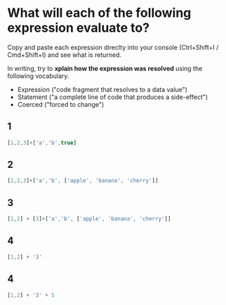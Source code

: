 # What will each of the following expression evaluate to?

Copy and paste each expression direclty into your console (Ctrl+Shift+I / Cmd+Shift+I) and see what is returned. 

In writing, try to  **xplain how the expression was resolved** using the following vocabulary.
* Expression ("code fragment that resolves to a data value")
* Statement ("a complete line of code that produces a side-effect")
* Coerced ("forced to change")

## 1

```js
[1,2,3]+['a','b',true]
```

## 2

```js
[1,2,3]+['a','b', ['apple', 'banana', 'cherry']]
```

## 3

```js
[1,2] + [3]+['a','b', ['apple', 'banana', 'cherry']]
```

## 4

```js
[1,2] + '3'
```

## 4

```js
[1,2] + '3' + 5
```
